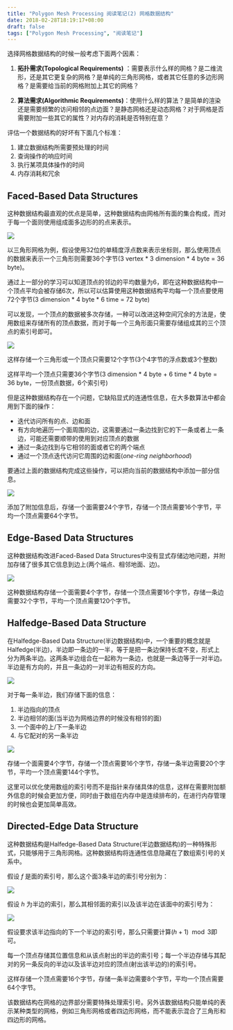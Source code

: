 ```yaml
---
title: "Polygon Mesh Processing 阅读笔记(2) 网格数据结构"
date: 2018-02-28T18:19:17+08:00
draft: false
tags: ["Polygon Mesh Processing", "阅读笔记"]
---
```

<!--more-->

选择网格数据结构的时候一般考虑下面两个因素：

1. **拓扑需求(Topological Requirements)** ：需要表示什么样的网格？是二维流形，还是其它更复杂的网格？是单纯的三角形网格，或者其它任意的多边形网格？是需要给当前的网格附加上其它的网格？

2. **算法需求(Algorithmic Requirements)**：使用什么样的算法？是简单的渲染还是需要频繁的访问相邻的点边面？是静态网格还是动态网格？对于网格是否需要附加一些其它的属性？对内存的消耗是否特别在意？

评估一个数据结构的好坏有下面几个标准：

1. 建立数据结构所需要预处理的时间
2. 查询操作的响应时间
3. 执行某项具体操作的时间
4. 内存消耗和冗余

## Faced-Based Data Structures

这种数据结构最直观的优点是简单，这种数据结构由网格所有面的集合构成，而对于每一个面则使用组成面多边形的的点来表示。

![](/img/post/Polygon-Mesh-Processing-note2-Structure/img-0.jpeg)

以三角形网格为例，假设使用32位的单精度浮点数来表示坐标则，那么使用顶点的数据来表示一个三角形则需要36个字节(3 vertex * 3 dimension * 4 byte = 36 byte)。

通过上一部分的学习可以知道顶点的邻边的平均数量为6，即在这种数据结构中一个顶点平均会被存储6次，所以可以估算使用这种数据结构平均每一个顶点要使用72个字节(3 dimension * 4 byte * 6 time = 72 byte)

可以发现，一个顶点的数据被多次存储，一种可以改进这种空间冗余的方法是，使用数组来存储所有的顶点数据，而对于每一个三角形面只需要存储组成其的三个顶点的索引号即可。

![](/img/post/Polygon-Mesh-Processing-note2-Structure/img-1.jpeg)

这样存储一个三角形或一个顶点只需要12个字节(3个4字节的浮点数或3个整数)

这样平均一个顶点只需要36个字节(3 dimension * 4 byte + 6 time * 4 byte = 36 byte，一份顶点数据，6个索引号)

但是这种数据结构存在一个问题，它缺陷显式的连通性信息，在大多数算法中都会用到下面的操作：

* 迭代访问所有的点、边和面
* 有方向地遍历一个面周围的边，这需要通过一条边找到它的下一条或者上一条边，可能还需要顺带的使用到对应顶点的数据
* 通过一条边找到与它相邻的面或者它的两个端点
* 通过一个顶点迭代访问它周围的边和面(*one-ring neighborhood*)

要通过上面的数据结构完成这些操作，可以把向当前的数据结构中添加一部分信息。

![](/img/post/Polygon-Mesh-Processing-note2-Structure/img-2.jpeg)

添加了附加信息后，存储一个面需要24个字节，存储一个顶点需要16个字节，平均一个顶点需要64个字节。

## Edge-Based Data Structures

这种数据结构改进Faced-Based Data Structures中没有显式存储边地问题，并附加存储了很多其它信息到边上(两个端点、相邻地面、边)。

![](/img/post/Polygon-Mesh-Processing-note2-Structure/img-3.jpeg)

这种数据结构存储一个面需要4个字节，存储一个顶点需要16个字节，存储一条边需要32个字节，平均一个顶点需要120个字节。

## Halfedge-Based Data Structure

在Halfedge-Based Data Structure(半边数据结构)中，一个重要的概念就是Halfedge(半边)，半边即一条边的一半，等于是把一条边保持长度不变，形式上分为两条半边。这两条半边组合在一起称为一条边，也就是一条边等于一对半边。半边是有方向的，并且一条边的一对半边有相反的方向。

![](/img/post/Polygon-Mesh-Processing-note2-Structure/img-4.jpeg)

对于每一条半边，我们存储下面的信息：

1. 半边指向的顶点
2. 半边相邻的面(当半边为网格边界的时候没有相邻的面)
3. 一个面中的上/下一条半边
4. 与它配对的另一条半边

![](/img/post/Polygon-Mesh-Processing-note2-Structure/img-5.jpeg)

存储一个面需要4个字节，存储一个顶点需要16个字节，存储一条半边需要20个字节，平均一个顶点需要144个字节。

这里可以优化使用数组的索引号而不是指针来存储具体的信息，这样在需要附加额外信息的时候会更加方便，同时由于数组在内存中是连续排布的，在进行内存管理的时候也会更加简单高效。

## Directed-Edge Data Structure

这种数据结构是Halfedge-Based Data Structure(半边数据结构)的一种特殊形式，只能够用于三角形网格。这种数据结构将连通性信息隐藏在了数组索引号的关系中。

假设 *f* 是面的索引号，那么这个面3条半边的索引号分别为：

![](/img/post/Polygon-Mesh-Processing-note2-Structure/img-6.jpeg)

假设 *h* 为半边的索引，那么其相邻面的索引以及该半边在该面中的索引号为：

![](/img/post/Polygon-Mesh-Processing-note2-Structure/img-7.jpeg)

假设要求该半边指向的下一个半边的索引号，那么只需要计算$(h + 1) \mod{3}$即可。

每一个顶点存储其位置信息和从该点射出的半边的索引号；每一个半边存储与其配对的另一条反向的半边以及该半边对应的顶点(射出该半边的)的索引号。

这样存储一个顶点需要16个字节，存储一条半边需要8个字节，平均一个顶点需要64个字节。

该数据结构在网格的边界部分需要特殊处理索引号。另外该数据结构只能单纯的表示某种类型的网格，例如三角形网格或者四边形网格，而不能表示混合了三角形和四边形的网格。
